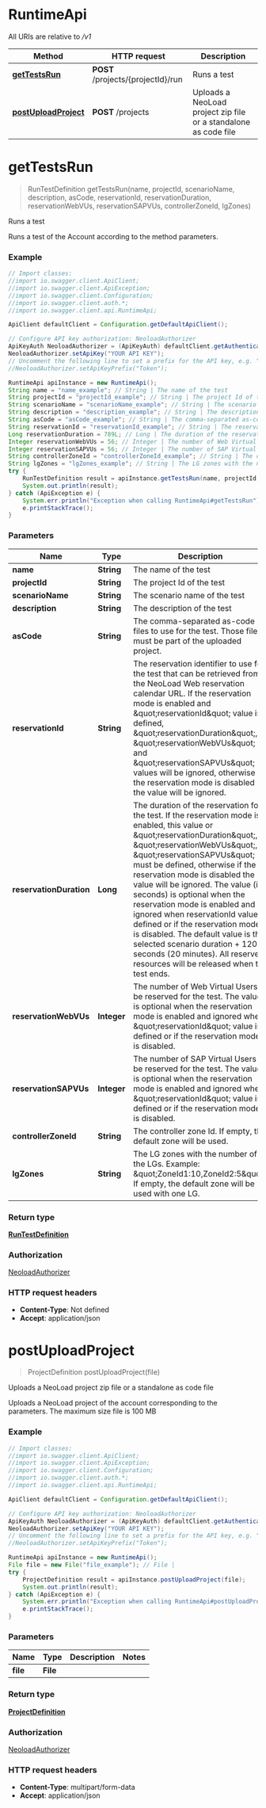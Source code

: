 # RuntimeApi

All URIs are relative to */v1*

Method | HTTP request | Description
------------- | ------------- | -------------
[**getTestsRun**](RuntimeApi.md#getTestsRun) | **POST** /projects/{projectId}/run | Runs a test
[**postUploadProject**](RuntimeApi.md#postUploadProject) | **POST** /projects | Uploads a NeoLoad project zip file or a standalone as code file

<a name="getTestsRun"></a>
# **getTestsRun**
> RunTestDefinition getTestsRun(name, projectId, scenarioName, description, asCode, reservationId, reservationDuration, reservationWebVUs, reservationSAPVUs, controllerZoneId, lgZones)

Runs a test

Runs a test of the Account according to the method parameters.

### Example
```java
// Import classes:
//import io.swagger.client.ApiClient;
//import io.swagger.client.ApiException;
//import io.swagger.client.Configuration;
//import io.swagger.client.auth.*;
//import io.swagger.client.api.RuntimeApi;

ApiClient defaultClient = Configuration.getDefaultApiClient();

// Configure API key authorization: NeoloadAuthorizer
ApiKeyAuth NeoloadAuthorizer = (ApiKeyAuth) defaultClient.getAuthentication("NeoloadAuthorizer");
NeoloadAuthorizer.setApiKey("YOUR API KEY");
// Uncomment the following line to set a prefix for the API key, e.g. "Token" (defaults to null)
//NeoloadAuthorizer.setApiKeyPrefix("Token");

RuntimeApi apiInstance = new RuntimeApi();
String name = "name_example"; // String | The name of the test
String projectId = "projectId_example"; // String | The project Id of the test
String scenarioName = "scenarioName_example"; // String | The scenario name of the test
String description = "description_example"; // String | The description of the test
String asCode = "asCode_example"; // String | The comma-separated as-code files to use for the test. Those files must be part of the uploaded project.
String reservationId = "reservationId_example"; // String | The reservation identifier to use for the test that can be retrieved from the NeoLoad Web reservation calendar URL. If the reservation mode is enabled and \"reservationId\" value is defined, \"reservationDuration\", \"reservationWebVUs\" and \"reservationSAPVUs\" values will be ignored, otherwise if the reservation mode is disabled the value will be ignored.
Long reservationDuration = 789L; // Long | The duration of the reservation for the test. If the reservation mode is enabled, this value or \"reservationDuration\", \"reservationWebVUs\", \"reservationSAPVUs\" must be defined, otherwise if the reservation mode is disabled the value will be ignored. The value (in seconds) is optional when the reservation mode is enabled and ignored when reservationId value is defined or if the reservation mode is disabled. The default value is the selected scenario duration + 1200 seconds (20 minutes). All reserved resources will be released when the test ends.
Integer reservationWebVUs = 56; // Integer | The number of Web Virtual Users to be reserved for the test. The value is optional when the reservation mode is enabled and ignored when \"reservationId\" value is defined or if the reservation mode is disabled.
Integer reservationSAPVUs = 56; // Integer | The number of SAP Virtual Users to be reserved for the test. The value is optional when the reservation mode is enabled and ignored when \"reservationId\" value is defined or if the reservation mode is disabled.
String controllerZoneId = "controllerZoneId_example"; // String | The controller zone Id. If empty, the default zone will be used.
String lgZones = "lgZones_example"; // String | The LG zones with the number of the LGs. Example: \"ZoneId1:10,ZoneId2:5\". If empty, the default zone will be used with one LG.
try {
    RunTestDefinition result = apiInstance.getTestsRun(name, projectId, scenarioName, description, asCode, reservationId, reservationDuration, reservationWebVUs, reservationSAPVUs, controllerZoneId, lgZones);
    System.out.println(result);
} catch (ApiException e) {
    System.err.println("Exception when calling RuntimeApi#getTestsRun");
    e.printStackTrace();
}
```

### Parameters

Name | Type | Description  | Notes
------------- | ------------- | ------------- | -------------
 **name** | **String**| The name of the test |
 **projectId** | **String**| The project Id of the test |
 **scenarioName** | **String**| The scenario name of the test |
 **description** | **String**| The description of the test | [optional]
 **asCode** | **String**| The comma-separated as-code files to use for the test. Those files must be part of the uploaded project. | [optional]
 **reservationId** | **String**| The reservation identifier to use for the test that can be retrieved from the NeoLoad Web reservation calendar URL. If the reservation mode is enabled and \&quot;reservationId\&quot; value is defined, \&quot;reservationDuration\&quot;, \&quot;reservationWebVUs\&quot; and \&quot;reservationSAPVUs\&quot; values will be ignored, otherwise if the reservation mode is disabled the value will be ignored. | [optional]
 **reservationDuration** | **Long**| The duration of the reservation for the test. If the reservation mode is enabled, this value or \&quot;reservationDuration\&quot;, \&quot;reservationWebVUs\&quot;, \&quot;reservationSAPVUs\&quot; must be defined, otherwise if the reservation mode is disabled the value will be ignored. The value (in seconds) is optional when the reservation mode is enabled and ignored when reservationId value is defined or if the reservation mode is disabled. The default value is the selected scenario duration + 1200 seconds (20 minutes). All reserved resources will be released when the test ends. | [optional]
 **reservationWebVUs** | **Integer**| The number of Web Virtual Users to be reserved for the test. The value is optional when the reservation mode is enabled and ignored when \&quot;reservationId\&quot; value is defined or if the reservation mode is disabled. | [optional]
 **reservationSAPVUs** | **Integer**| The number of SAP Virtual Users to be reserved for the test. The value is optional when the reservation mode is enabled and ignored when \&quot;reservationId\&quot; value is defined or if the reservation mode is disabled. | [optional]
 **controllerZoneId** | **String**| The controller zone Id. If empty, the default zone will be used. | [optional]
 **lgZones** | **String**| The LG zones with the number of the LGs. Example: \&quot;ZoneId1:10,ZoneId2:5\&quot;. If empty, the default zone will be used with one LG. | [optional]

### Return type

[**RunTestDefinition**](RunTestDefinition.md)

### Authorization

[NeoloadAuthorizer](../README.md#NeoloadAuthorizer)

### HTTP request headers

 - **Content-Type**: Not defined
 - **Accept**: application/json

<a name="postUploadProject"></a>
# **postUploadProject**
> ProjectDefinition postUploadProject(file)

Uploads a NeoLoad project zip file or a standalone as code file

Uploads a NeoLoad project of the account corresponding to the parameters. The maximum size file is 100 MB

### Example
```java
// Import classes:
//import io.swagger.client.ApiClient;
//import io.swagger.client.ApiException;
//import io.swagger.client.Configuration;
//import io.swagger.client.auth.*;
//import io.swagger.client.api.RuntimeApi;

ApiClient defaultClient = Configuration.getDefaultApiClient();

// Configure API key authorization: NeoloadAuthorizer
ApiKeyAuth NeoloadAuthorizer = (ApiKeyAuth) defaultClient.getAuthentication("NeoloadAuthorizer");
NeoloadAuthorizer.setApiKey("YOUR API KEY");
// Uncomment the following line to set a prefix for the API key, e.g. "Token" (defaults to null)
//NeoloadAuthorizer.setApiKeyPrefix("Token");

RuntimeApi apiInstance = new RuntimeApi();
File file = new File("file_example"); // File | 
try {
    ProjectDefinition result = apiInstance.postUploadProject(file);
    System.out.println(result);
} catch (ApiException e) {
    System.err.println("Exception when calling RuntimeApi#postUploadProject");
    e.printStackTrace();
}
```

### Parameters

Name | Type | Description  | Notes
------------- | ------------- | ------------- | -------------
 **file** | **File**|  |

### Return type

[**ProjectDefinition**](ProjectDefinition.md)

### Authorization

[NeoloadAuthorizer](../README.md#NeoloadAuthorizer)

### HTTP request headers

 - **Content-Type**: multipart/form-data
 - **Accept**: application/json

